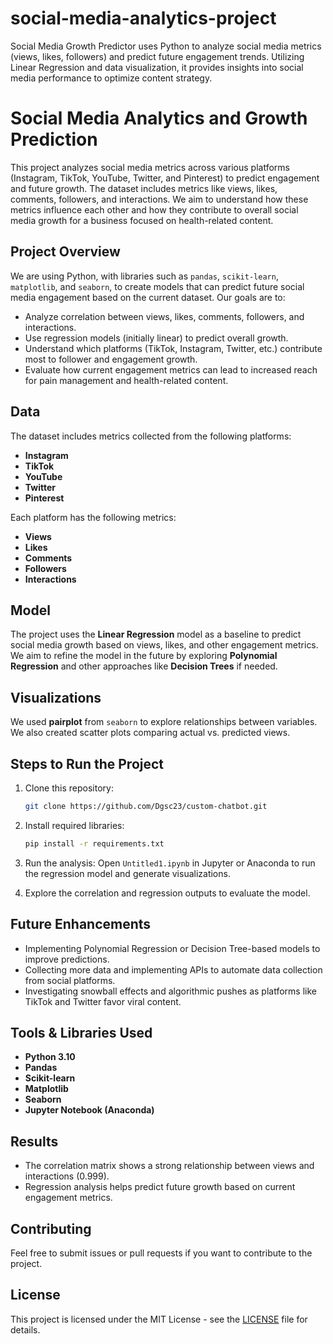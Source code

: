 # social-media-analytics-project
Social Media Growth Predictor uses Python to analyze social media metrics (views, likes, followers) and predict future engagement trends. Utilizing Linear Regression and data visualization, it provides insights into social media performance to optimize content strategy.
# Social Media Analytics and Growth Prediction

This project analyzes social media metrics across various platforms (Instagram, TikTok, YouTube, Twitter, and Pinterest) to predict engagement and future growth. The dataset includes metrics like views, likes, comments, followers, and interactions. We aim to understand how these metrics influence each other and how they contribute to overall social media growth for a business focused on health-related content.

## Project Overview

We are using Python, with libraries such as `pandas`, `scikit-learn`, `matplotlib`, and `seaborn`, to create models that can predict future social media engagement based on the current dataset. Our goals are to:
- Analyze correlation between views, likes, comments, followers, and interactions.
- Use regression models (initially linear) to predict overall growth.
- Understand which platforms (TikTok, Instagram, Twitter, etc.) contribute most to follower and engagement growth.
- Evaluate how current engagement metrics can lead to increased reach for pain management and health-related content.

## Data

The dataset includes metrics collected from the following platforms:
- **Instagram**
- **TikTok**
- **YouTube**
- **Twitter**
- **Pinterest**

Each platform has the following metrics: 
- **Views**
- **Likes**
- **Comments**
- **Followers**
- **Interactions**

## Model

The project uses the **Linear Regression** model as a baseline to predict social media growth based on views, likes, and other engagement metrics. We aim to refine the model in the future by exploring **Polynomial Regression** and other approaches like **Decision Trees** if needed.

## Visualizations

We used **pairplot** from `seaborn` to explore relationships between variables. We also created scatter plots comparing actual vs. predicted views.

## Steps to Run the Project

1. Clone this repository:
    ```bash
    git clone https://github.com/Dgsc23/custom-chatbot.git
    ```

2. Install required libraries:
    ```bash
    pip install -r requirements.txt
    ```

3. Run the analysis:
    Open `Untitled1.ipynb` in Jupyter or Anaconda to run the regression model and generate visualizations.

4. Explore the correlation and regression outputs to evaluate the model.

## Future Enhancements

- Implementing Polynomial Regression or Decision Tree-based models to improve predictions.
- Collecting more data and implementing APIs to automate data collection from social platforms.
- Investigating snowball effects and algorithmic pushes as platforms like TikTok and Twitter favor viral content.

## Tools & Libraries Used

- **Python 3.10**
- **Pandas**
- **Scikit-learn**
- **Matplotlib**
- **Seaborn**
- **Jupyter Notebook (Anaconda)**

## Results

- The correlation matrix shows a strong relationship between views and interactions (0.999).
- Regression analysis helps predict future growth based on current engagement metrics.

## Contributing

Feel free to submit issues or pull requests if you want to contribute to the project.

## License

This project is licensed under the MIT License - see the [LICENSE](LICENSE) file for details.

